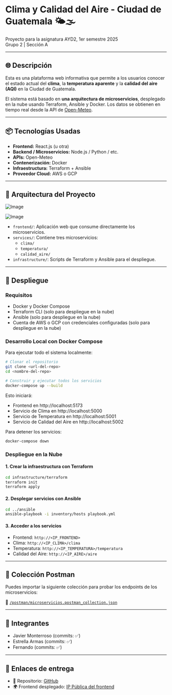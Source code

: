 # Clima y Calidad del Aire - Ciudad de Guatemala 🌤️🌫️

Proyecto para la asignatura AYD2, 1er semestre 2025  
Grupo 2 | Sección A

---

## 🌐 Descripción

Esta es una plataforma web informativa que permite a los usuarios conocer el estado actual del **clima**, la **temperatura aparente** y la **calidad del aire (AQI)** en la Ciudad de Guatemala.

El sistema está basado en **una arquitectura de microservicios**, desplegado en la nube usando Terraform, Ansible y Docker. Los datos se obtienen en tiempo real desde la API de [Open-Meteo](https://open-meteo.com/).

---

## 📦 Tecnologías Usadas

- **Frontend:** React.js (u otra)
- **Backend / Microservicios:** Node.js / Python / etc.
- **APIs:** Open-Meteo
- **Contenerización:** Docker
- **Infraestructura:** Terraform + Ansible
- **Proveedor Cloud:** AWS o GCP

---

## 🧱 Arquitectura del Proyecto

![Image](https://github.com/user-attachments/assets/cce9e5e7-4ba1-4623-ac29-594251dc4dac)

![Image](https://github.com/user-attachments/assets/2ace1f29-6160-407e-9b81-b26f81708671)



- `frontend/`: Aplicación web que consume directamente los microservicios.
- `services/`: Contiene tres microservicios:
  - `clima/`
  - `temperatura/`
  - `calidad_aire/`
- `infrastructure/`: Scripts de Terraform y Ansible para el despliegue.

---

## 🚀 Despliegue

### Requisitos
- Docker y Docker Compose
- Terraform CLI (solo para despliegue en la nube)
- Ansible (solo para despliegue en la nube)
- Cuenta de AWS o GCP con credenciales configuradas (solo para despliegue en la nube)

### Desarrollo Local con Docker Compose

Para ejecutar todo el sistema localmente:

```bash
# Clonar el repositorio
git clone <url-del-repo>
cd <nombre-del-repo>

# Construir y ejecutar todos los servicios
docker-compose up --build
```

Esto iniciará:
- Frontend en http://localhost:5173
- Servicio de Clima en http://localhost:5000
- Servicio de Temperatura en http://localhost:5001
- Servicio de Calidad del Aire en http://localhost:5002

Para detener los servicios:
```bash
docker-compose down
```

### Despliegue en la Nube

#### 1. Crear la infraestructura con Terraform
```bash
cd infrastructure/terraform
terraform init
terraform apply
```

#### 2. Desplegar servicios con Ansible
```bash
cd ../ansible
ansible-playbook -i inventory/hosts playbook.yml
```

#### 3. Acceder a los servicios
- Frontend: `http://<IP_FRONTEND>`
- Clima: `http://<IP_CLIMA>/clima`
- Temperatura: `http://<IP_TEMPERATURA>/temperatura`
- Calidad del Aire: `http://<IP_AIRE>/aire`

---

## 📮 Colección Postman

Puedes importar la siguiente colección para probar los endpoints de los microservicios:

📁 [`/postman/microservicios.postman_collection.json`](https://galactic-shuttle-257617.postman.co/workspace/My-Workspace~3f90d44e-1a3b-4d9b-8420-0647233a3137/collection/6645965-aeb43751-6042-4c13-ba96-61778e684bef?action=share&creator=6645965)

---

## 👥 Integrantes

- Javier Monterroso (commits: ✅)
- Estrella Armas (commits: ✅)
- Fernando (commits: ✅)

---

## 📎 Enlaces de entrega

- 🔗 Repositorio: [GitHub](https://github.com/xvimnt/AYD2_A_1S2025_PRAC2_G2)
- 🌍 Frontend desplegado: [IP Pública del frontend](http://<IP_FRONTEND>)